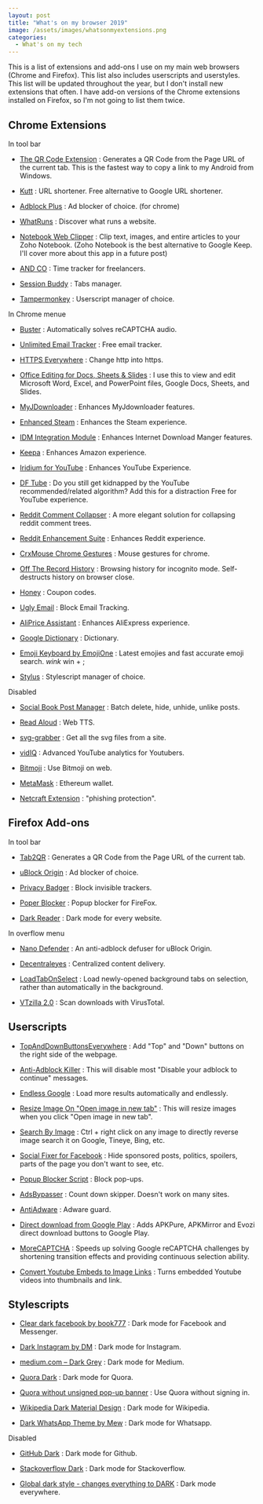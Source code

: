 ```yaml
---
layout: post
title: "What's on my browser 2019"
image: /assets/images/whatsonmyextensions.png
categories:
  - What's on my tech
---
```


This is a list of extensions and add-ons I use on my main web browsers (Chrome and Firefox). This list also includes userscripts and userstyles. This list will be updated throughout the year, but I don't install new extensions that often. I have add-on versions of the Chrome extensions installed on Firefox, so I'm not going to list them twice.

Chrome Extensions
------
In tool bar

* [The QR Code Extension](https://chrome.google.com/webstore/detail/the-qr-code-extension/oijdcdmnjjgnnhgljmhkjlablaejfeeb) : Generates a QR Code from the Page URL of the current tab. This is the fastest way to copy a link to my Android from Windows.

* [Kutt](https://chrome.google.com/webstore/detail/kutt/pklakpjfiegjacoppcodencchehlfnpd) : URL shortener. Free alternative to Google URL shortener.

* [Adblock Plus](https://chrome.google.com/webstore/detail/adblock-plus-free-ad-bloc/cfhdojbkjhnklbpkdaibdccddilifddb) : Ad blocker of choice. (for chrome)

* [WhatRuns](https://chrome.google.com/webstore/detail/whatruns/cmkdbmfndkfgebldhnkbfhlneefdaaip) : Discover what runs a website.

* [Notebook Web Clipper](https://chrome.google.com/webstore/detail/notebook-web-clipper/cneaciknhhaahhdediboeafhdlbdoodg) : Clip text, images, and entire articles to your Zoho Notebook. (Zoho Notebook is the best alternative to Google Keep. I'll cover more about this app in a future post)

* [AND CO](https://chrome.google.com/webstore/detail/and-co/cllajfedflpkeplbcojolihhlmmafmbb) : Time tracker for freelancers.

* [Session Buddy](https://chrome.google.com/webstore/detail/session-buddy/edacconmaakjimmfgnblocblbcdcpbko) : Tabs manager.

* [Tampermonkey](https://chrome.google.com/webstore/detail/tampermonkey/dhdgffkkebhmkfjojejmpbldmpobfkfo) : Userscript manager of choice.


In Chrome menue

* [Buster](https://chrome.google.com/webstore/detail/buster-captcha-solver-for/mpbjkejclgfgadiemmefgebjfooflfhl) : Automatically solves reCAPTCHA audio.

* [Unlimited Email Tracker](https://chrome.google.com/webstore/detail/unlimited-email-tracker/gojogohjgpelafgaeejgelmplndppifh) : Free email tracker.

* [HTTPS Everywhere](https://chrome.google.com/webstore/detail/gcbommkclmclpchllfjekcdonpmejbdp) : Change http into https.

* [Office Editing for Docs, Sheets & Slides](https://chrome.google.com/webstore/detail/office-editing-for-docs-s/gbkeegbaiigmenfmjfclcdgdpimamgkj) : I use this to view and edit Microsoft Word, Excel, and PowerPoint files, Google Docs, Sheets, and Slides.

* [MyJDownloader](https://chrome.google.com/webstore/detail/myjdownloader-browser-ext/fbcohnmimjicjdomonkcbcpbpnhggkip) : Enhances MyJdownloader features.

* [Enhanced Steam](https://chrome.google.com/webstore/detail/okadibdjfemgnhjiembecghcbfknbfhg) : Enhances the Steam experience.

* [IDM Integration Module](https://chrome.google.com/webstore/detail/idm-integration-module/ngpampappnmepgilojfohadhhmbhlaek) : Enhances Internet Download Manger features.

* [Keepa](https://chrome.google.com/webstore/detail/neebplgakaahbhdphmkckjjcegoiijjo) : Enhances Amazon experience.

* [Iridium for YouTube](https://chrome.google.com/webstore/detail/iridium-for-youtube/gbjmgndncjkjfcnpfhgidhbgokofegbl) : Enhances YouTube Experience.

* [DF Tube](https://chrome.google.com/webstore/detail/mjdepdfccjgcndkmemponafgioodelna) : Do you still get kidnapped by the YouTube recommended/related algorithm? Add this for a distraction Free for YouTube experience.

* [Reddit Comment Collapser](https://chrome.google.com/webstore/detail/reddit-comment-collapser/njmimaecgocggclbecipdimilidimlpl) : A more elegant solution for collapsing reddit comment trees.

* [Reddit Enhancement Suite](https://chrome.google.com/webstore/detail/reddit-enhancement-suite/kbmfpngjjgdllneeigpgjifpgocmfgmb) : Enhances Reddit experience.

* [CrxMouse Chrome Gestures](https://chrome.google.com/webstore/detail/crxmouse-chrome-gestures/jlgkpaicikihijadgifklkbpdajbkhjo) : Mouse gestures for chrome.

* [Off The Record History](https://chrome.google.com/webstore/detail/djbaolpiihkcmmfjnjdmomeeheldhhdp) : Browsing history for incognito mode. Self-destructs history on browser close.

* [Honey](https://chrome.google.com/webstore/detail/bmnlcjabgnpnenekpadlanbbkooimhnj) : Coupon codes.

* [Ugly Email](https://chrome.google.com/webstore/detail/ldgiafaliifpknmgofiifianlnbgflgj) : Block Email Tracking.

* [AliPrice Assistant](https://chrome.google.com/webstore/detail/hihlaoogegdjakmdbpbilijdghoggkim) : Enhances AliExpress experience.

* [Google Dictionary](https://chrome.google.com/webstore/detail/google-dictionary-by-goog/mgijmajocgfcbeboacabfgobmjgjcoja) : Dictionary.

* [Emoji Keyboard by EmojiOne](https://chrome.google.com/webstore/detail/emoji-keyboard-by-emojion/ipdjnhgkpapgippgcgkfcbpdpcgifncb) : Latest emojies and fast accurate emoji search. *wink* win + ;

* [Stylus](https://chrome.google.com/webstore/detail/stylus/clngdbkpkpeebahjckkjfobafhncgmne) : Stylescript manager of choice.


Disabled

* [Social Book Post Manager](https://chrome.google.com/webstore/detail/social-book-post-manager/ljfidlkcmdmmibngdfikhffffdmphjae) : Batch delete, hide, unhide, unlike posts.

* [Read Aloud](https://chrome.google.com/webstore/detail/read-aloud-a-text-to-spee/hdhinadidafjejdhmfkjgnolgimiaplp) : Web TTS.

* [svg-grabber](https://chrome.google.com/webstore/detail/svg-grabber-get-all-the-s/ndakggdliegnegeclmfgodmgemdokdmg) : Get all the svg files from a site.

* [vidIQ](https://chrome.google.com/webstore/detail/vidiq-vision-for-youtube/pachckjkecffpdphbpmfolblodfkgbhl) : Advanced YouTube analytics for Youtubers.

* [Bitmoji](https://chrome.google.com/webstore/detail/bitmoji/bfgdeiadkckfbkeigkoncpdieiiefpig) : Use Bitmoji on web.

* [MetaMask](https://chrome.google.com/webstore/detail/metamask/nkbihfbeogaeaoehlefnkodbefgpgknn) : Ethereum wallet.

* [Netcraft Extension](https://chrome.google.com/webstore/detail/netcraft-extension/bmejphbfclcpmpohkggcjeibfilpamia) : "phishing protection".


Firefox Add-ons
------
In tool bar

* [Tab2QR](https://addons.mozilla.org/en-US/firefox/addon/tab2qr/) : Generates a QR Code from the Page URL of the current tab.

* [uBlock Origin](https://addons.mozilla.org/en-US/firefox/addon/ublock-origin/) :  Ad blocker of choice.

* [Privacy Badger](https://addons.mozilla.org/en-US/firefox/addon/privacy-badger17/) : Block invisible trackers.

* [Poper Blocker](https://addons.mozilla.org/en-US/firefox/addon/poper-blocker-pop-up-blocker/) : Popup blocker for FireFox.

* [Dark Reader](https://addons.mozilla.org/en-US/firefox/addon/darkreader/) : Dark mode for every website.


In overflow menu

* [Nano Defender](https://addons.mozilla.org/en-US/firefox/addon/nano-defender-firefox/) : An anti-adblock defuser for uBlock Origin.

* [Decentraleyes](https://addons.mozilla.org/en-US/firefox/addon/decentraleyes/) : Centralized content delivery.

* [LoadTabOnSelect](https://addons.mozilla.org/en-US/firefox/addon/loadtabonselect/) : Load newly-opened background tabs on selection, rather than automatically in the background.

* [VTzilla 2.0](https://addons.mozilla.org/en-US/firefox/addon/vtzilla/) : Scan downloads with VirusTotal.


Userscripts
------
* [TopAndDownButtonsEverywhere](https://openuserjs.org/scripts/MAX30/TopAndDownButtonsEverywhere) : Add "Top" and "Down" buttons on the right side of the webpage.
  
* [Anti-Adblock Killer](https://openuserjs.org/scripts/reek/Anti-Adblock_Killer_Reek) : This will disable most "Disable your adblock to continue" messages.

* [Endless Google](https://openuserjs.org/scripts/tumpio/Endless_Google) : Load more results automatically and endlessly.

* [Resize Image On "Open image in new tab"](https://greasyfork.org/en/scripts/2312-resize-image-on-open-image-in-new-tab) : This will resize images when you click "Open image in new tab".

* [Search By Image](https://greasyfork.org/en/scripts/2998-search-by-image) : Ctrl + right click on any image to directly reverse image search it on Google, Tineye, Bing, etc.

* [Social Fixer for Facebook](https://socialfixer.com/index.html) :  Hide sponsored posts, politics, spoilers, parts of the page you don't want to see, etc.

* [Popup Blocker Script](https://greasyfork.org/en/scripts/37654-popup-blocker-script) : Block pop-ups.

* [AdsBypasser](https://adsbypasser.github.io/) : Count down skipper. Doesn't work on many sites.

* [AntiAdware](https://greasyfork.org/en/scripts/4294-antiadware) : Adware guard.

* [Direct download from Google Play](https://greasyfork.org/en/scripts/33005-direct-download-from-google-play) : Adds APKPure, APKMirror and Evozi direct download buttons to Google Play.

* [MoreCAPTCHA](https://greasyfork.org/en/scripts/31088-morecaptcha) : Speeds up solving Google reCAPTCHA challenges by shortening transition effects and providing continuous selection ability.

* [Convert Youtube Embeds to Image Links](https://openuserjs.org/scripts/elundmark/Convert_Youtube_Embeds_to_Image_Links) :  Turns embedded Youtube videos into thumbnails and link.


Stylescripts
------
* [Clear dark facebook by book777](https://userstyles.org/styles/136318/) : Dark mode for Facebook and Messenger.

* [Dark Instagram by DM](https://userstyles.org/styles/152606/) : Dark mode for Instagram.

* [medium.com – Dark Grey](http://userstyles.org/styles/137280) : Dark mode for Medium.

* [Quora Dark](http://userstyles.org/styles/104706) : Dark mode for Quora.

* [Quora without unsigned pop-up banner](http://userstyles.org/styles/163176) : Use Quora without signing in.

* [Wikipedia Dark Material Design](http://userstyles.org/styles/122072) : Dark mode for Wikipedia.

* [Dark WhatsApp Theme by Mew](http://userstyles.org/styles/142096) : Dark mode for Whatsapp.

Disabled

* [GitHub Dark](http://userstyles.org/styles/37035) : Dark mode for Github.

* [Stackoverflow Dark](http://userstyles.org/styles/35345) : Dark mode for Stackoverflow.

* [Global dark style - changes everything to DARK](http://userstyles.org/styles/31267) : Dark mode everywhere.
